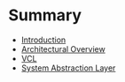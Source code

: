 # Summary

* [Introduction](README.md)
* [Architectural Overview](arch_overview.md)
* [VCL](vcl.md)
* [System Abstraction Layer](system_abstraction_layer.md)

